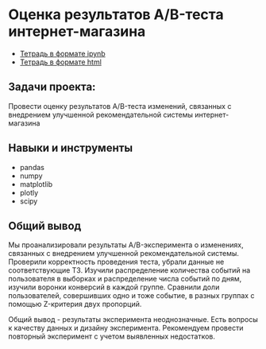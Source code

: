 # Оценка результатов A/B-теста интернет-магазина

* [Тетрадь в формате ipynb](https://github.com/MrDuma/Portfolio/blob/main/AB%20test%20in%20an%20online%20store/AB%20test%20in%20an%20online%20store.ipynb)
* [Тетрадь в формате html](https://github.com/MrDuma/Portfolio/blob/main/AB%20test%20in%20an%20online%20store/AB%20test%20in%20an%20online%20store.html)

## Задачи проекта:
Провести оценку результатов A/B-теста изменений, связанных с внедрением улучшенной рекомендательной системы интернет-магазина

## Навыки и инструменты
- pandas
- numpy
- matplotlib
- plotly
- scipy

## Общий вывод
Мы проанализировали результаты A/B-эксперимента о изменениях, связанных с внедрением улучшенной рекомендательной системы. Проверили корректность проведения теста, убрали данные не соответствующие ТЗ. Изучили распределение количества событий на пользователя в выборках и распределение числа событий по дням, изучили воронки конверсий в каждой группе. Сравнили доли пользователей, совершивших одно и тоже событие, в разных группах с помощью Z-критерия двух пропорций.

Общий вывод - результаты эксперимента неоднозначные. Есть вопросы к качеству данных и дизайну эксперимента. Рекомендуем провести повторный эксперимент с учетом выявленных недостатков.

